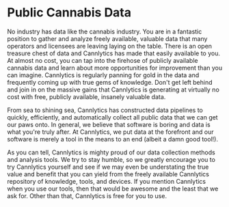 # Public Cannabis Data

No industry has data like the cannabis industry. You are in a fantastic position to gather and analyze freely available, valuable data that many operators and licensees are leaving laying on the table. There is an open treasure chest of data and Cannlytics has made that easily available to you. At almost no cost, you can tap into the firehose of publicly available cannabis data and learn about more opportunities for improvement than you can imagine. Cannlytics is regularly panning for gold in the data and frequently coming up with true gems of knowledge. Don't get left behind and join in on the massive gains that Cannlytics is generating at virtually no cost with free, publicly available, insanely valuable data.

From sea to shining sea, Cannlytics has constructed data pipelines to quickly, efficiently, and automatically collect all public data that we can get our paws onto. In general, we believe that software is boring and data is what you're truly after. At Cannlytics, we put data at the forefront and our software is merely a tool in the means to an end (albeit a damn good tool!).

As you can tell, Cannlytics is mighty proud of our data collection methods and analysis tools. We try to stay humble, so we greatly encourage you to try Cannlytics yourself and see if we may even be understating the true value and benefit that you can yield from the freely available Cannlytics repository of knowledge, tools, and devices. If you mention Cannlytics when you use our tools, then that would be awesome and the least that we ask for. Other than that, Cannlytics is free for you to use.
